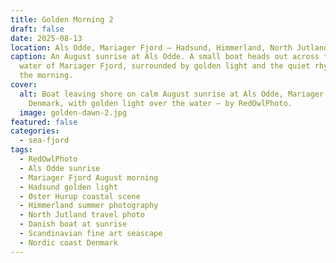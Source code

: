 ```yaml
---
title: Golden Morning 2
draft: false
date: 2025-08-13
location: Als Odde, Mariager Fjord – Hadsund, Himmerland, North Jutland, Denmark
caption: An August sunrise at Als Odde. A small boat heads out across the calm
  water of Mariager Fjord, surrounded by golden light and the quiet rhythm of
  the morning.
cover:
  alt: Boat leaving shore on calm August sunrise at Als Odde, Mariager Fjord,
    Denmark, with golden light over the water – by RedOwlPhoto.
  image: golden-dawn-2.jpg
featured: false
categories:
  - sea-fjord
tags:
  - RedOwlPhoto
  - Als Odde sunrise
  - Mariager Fjord August morning
  - Hadsund golden light
  - Øster Hurup coastal scene
  - Himmerland summer photography
  - North Jutland travel photo
  - Danish boat at sunrise
  - Scandinavian fine art seascape
  - Nordic coast Denmark
---
```

